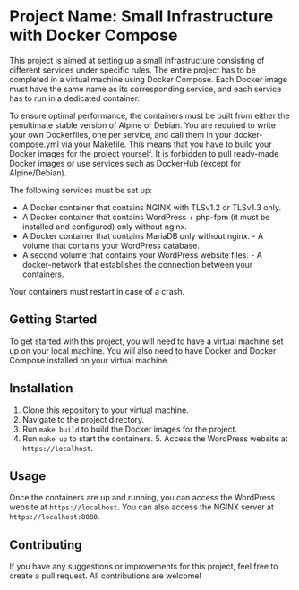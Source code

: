 # Project Name: Small Infrastructure with Docker Compose

This project is aimed at setting up a small infrastructure consisting of different services under specific rules. The entire project has to be completed in a virtual machine using Docker Compose. Each Docker image must have the same name as its corresponding service, and each service has to run in a dedicated container.

To ensure optimal performance, the containers must be built from either the penultimate stable version of Alpine or Debian. You are required to write your own Dockerfiles, one per service, and call them in your docker-compose.yml via your Makefile. This means that you have to build your Docker images for the project yourself. It is forbidden to pull ready-made Docker images or use services such as DockerHub (except for Alpine/Debian).


The following services must be set up:

- A Docker container that contains NGINX with TLSv1.2 or TLSv1.3 only. 
- A Docker container that contains WordPress + php-fpm (it must be installed and configured) only without nginx.
- A Docker container that contains MariaDB only without nginx. - A volume that contains your WordPress database.
- A second volume that contains your WordPress website files. - A docker-network that establishes the connection between your containers.

Your containers must restart in case of a crash.


## Getting Started

To get started with this project, you will need to have a virtual machine set up on your local machine. You will also need to have Docker and Docker Compose installed on your virtual machine.



## Installation

1. Clone this repository to your virtual machine.
2. Navigate to the project directory.
3. Run `make build` to build the Docker images for the project.
4. Run `make up` to start the containers. 5. Access the WordPress website at `https://localhost`.



## Usage

Once the containers are up and running, you can access the WordPress website at `https://localhost`.
You can also access the NGINX server at `https://localhost:8080`.


## Contributing

If you have any suggestions or improvements for this project, feel free to create a pull request. All contributions are welcome!
